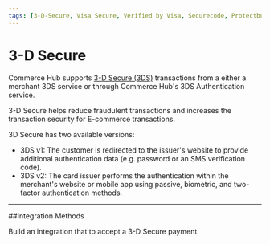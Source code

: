 ```yaml
---
tags: [3-D-Secure, Visa Secure, Verified by Visa, Securecode, Protectbuy, Safekey]
---
```


# 3-D Secure

Commerce Hub supports [3-D Secure (3DS)](?path=docs/Resources/FAQs-Glossary/Glossary.md#3-d-secure) transactions from a either a merchant 3DS service or through Commerce Hub's 3DS Authentication service.

3-D Secure helps reduce fraudulent transactions and increases the transaction security for E-commerce transactions.

3D Secure has two available versions:

- 3DS v1: The customer is redirected to the issuer's website to provide additional authentication data (e.g. password or an SMS verification code).
- 3DS v2: The card issuer performs the authentication within the merchant's website or mobile app using passive, biometric, and two-factor authentication methods.

---

##Integration Methods

Build an integration that to accept a 3-D Secure payment.

<!-- type: row -->

<!-- type: card
title: Merchant Managed
description: Allows the 3DS authentication details that were completed by a third-party 3DS provider to be passed in the payment authorization transaction to Commerce Hub.
link: ?path=docs/Online-Mobile-Digital/3D-Secure/Merchant-Managed-3DS.md
-->

<!-- type: card
title: Commerce Hub Managed
description: Allows the integration directly with Commerce Hub to obtain the 3DS Authentication details and process the payment authorization transaction.
link: 
-->

<!-- type: row-end -->
